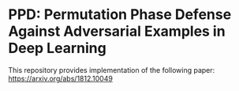 # PPD: Permutation Phase Defense Against Adversarial Examples in Deep Learning
This repository provides implementation of the following paper: https://arxiv.org/abs/1812.10049


